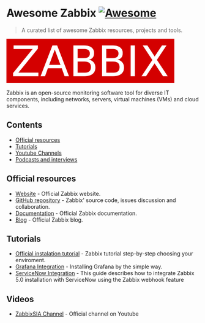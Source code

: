 # Awesome Zabbix  [![Awesome](https://awesome.re/badge-flat.svg)](https://github.com/sindresorhus/awesome)

> A curated list of awesome Zabbix resources, projects and tools.

<!--lint ignore double-link-->
[![Prometheus](media/zabbix.png)](https://www.zabbix.com)

Zabbix is an open-source monitoring software tool for diverse IT components, including networks, servers, virtual machines (VMs) and cloud services.
## Contents
- [Official resources](#official-resources)
- [Tutorials](#tutorials)
- [Youtube Channels](#videos)
- [Podcasts and interviews](#podcasts-and-interviews)

## Official resources
<!--lint ignore double-link-->
- [Website](https://www.zabbix.com) - Official Zabbix website.
- [GitHub repository](https://github.com/zabbix/zabbix) - Zabbix' source code, issues discussion and collaboration.
- [Documentation](https://www.zabbix.com/manuals) - Official Zabbix documentation.
- [Blog](https://blog.zabbix.com) - Official Zabbix blog.

## Tutorials
- [Official instalation tutorial](https://www.zabbix.com/download) - Zabbix tutorial step-by-step choosing your enviroment.
- [Grafana Integration](https://blog.zabbix.com/configuring-grafana-with-zabbix/8007/) - Installing Grafana by the simple way.
- [ServiceNow Integration](https://community.servicenow.com/community?id=community_article&sys_id=863610f91ba5c010a59033f2cd4bcbcb) - This guide describes how to integrate Zabbix 5.0 installation with ServiceNow using the Zabbix webhook feature



## Videos
- [ZabbixSIA Channel](https://www.youtube.com/user/ZabbixSIA) - Official channel on Youtube
